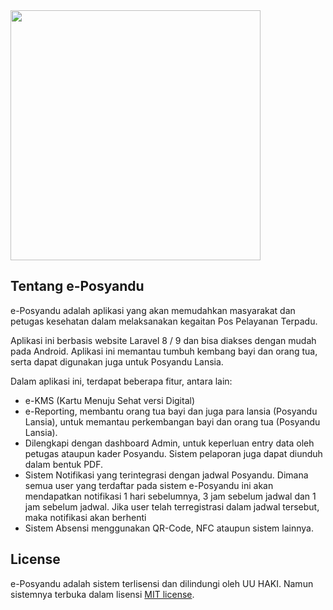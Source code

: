 <img src="https://maslakone.com/images/logo-app.png" width="400">


## Tentang e-Posyandu

e-Posyandu adalah aplikasi yang akan memudahkan masyarakat dan petugas kesehatan dalam melaksanakan kegaitan Pos Pelayanan Terpadu.

Aplikasi ini berbasis website Laravel 8 / 9 dan bisa diakses dengan mudah pada Android. Aplikasi ini memantau tumbuh kembang bayi dan orang tua, serta dapat digunakan juga untuk Posyandu Lansia.

Dalam aplikasi ini, terdapat beberapa fitur, antara lain:

- e-KMS (Kartu Menuju Sehat versi Digital)
- e-Reporting, membantu orang tua bayi dan juga para lansia (Posyandu Lansia), untuk memantau perkembangan bayi dan orang tua (Posyandu Lansia).
- Dilengkapi dengan dashboard Admin, untuk keperluan entry data oleh petugas ataupun kader Posyandu. Sistem pelaporan juga dapat diunduh dalam bentuk PDF.
- Sistem Notifikasi yang terintegrasi dengan jadwal Posyandu. Dimana semua user yang terdaftar pada sistem e-Posyandu ini akan mendapatkan notifikasi 1 hari sebelumnya, 3 jam sebelum jadwal dan 1 jam sebelum jadwal. Jika user telah terregistrasi dalam jadwal tersebut, maka notifikasi akan berhenti
- Sistem Absensi menggunakan QR-Code, NFC ataupun sistem lainnya.



## License

e-Posyandu adalah sistem terlisensi dan dilindungi oleh UU HAKI. Namun sistemnya terbuka dalam lisensi [MIT license](https://opensource.org/licenses/MIT).
